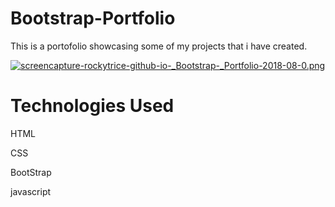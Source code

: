 # Bootstrap-Portfolio

This is a portofolio showcasing some of my projects that i have created. 



[![screencapture-rockytrice-github-io-_Bootstrap-_Portfolio-2018-08-0.png](https://s15.postimg.cc/c4c4v57uz/screencapture-rockytrice-github-io-_Bootstrap-_Portfolio-2018-08-0.png)](https://postimg.cc/image/r0ao2qj9j/)


<h1>Technologies Used</h1>
<p>HTML</p>
<p>CSS</p>
<p>BootStrap</p>
<p>javascript</p>

  
